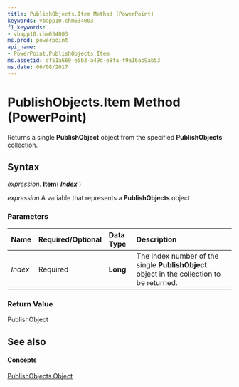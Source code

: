 ```yaml
---
title: PublishObjects.Item Method (PowerPoint)
keywords: vbapp10.chm634003
f1_keywords:
- vbapp10.chm634003
ms.prod: powerpoint
api_name:
- PowerPoint.PublishObjects.Item
ms.assetid: cf51a669-e5b3-a49d-e8fa-f9a16ab9ab53
ms.date: 06/08/2017
---
```



# PublishObjects.Item Method (PowerPoint)

Returns a single **PublishObject** object from the specified **PublishObjects** collection.


## Syntax

 _expression_. **Item**( **_Index_** )

 _expression_ A variable that represents a **PublishObjects** object.


### Parameters



|**Name**|**Required/Optional**|**Data Type**|**Description**|
|:-----|:-----|:-----|:-----|
| _Index_|Required|**Long**|The index number of the single **PublishObject** object in the collection to be returned.|

### Return Value

PublishObject


## See also


#### Concepts


[PublishObjects Object](publishobjects-object-powerpoint.md)

